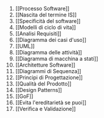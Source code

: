 1. [[Processo Software]]
2. [[Nascita del termine IS]]
3. [[Specificità del software]]
4. [[Modelli di ciclo di vita]]
5. [[Analisi Requisiti]]
6. [[Diagramma dei casi d'uso]]
7. [[UML]]
8. [[Diagramma delle attività]]
9. [[Diagramma di macchina a stati]]
10. [[Architetture Software]]
11. [[Diagrammi di Sequenza]]
12. [[Principi di Progettazione]]
13. [[Qualità del Prodotto]]
14. [[Design Patterns]]
15. [[GoF]]
16. [[Evita l'ereditarietà se puoi]]
17. [[Verifica e Validazione]]